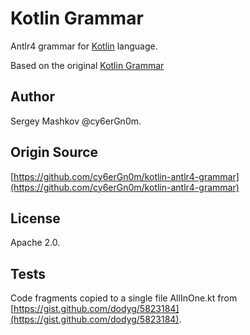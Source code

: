 # Kotlin Grammar

Antlr4 grammar for [Kotlin](http://kotlinlang.org) language.

Based on the original [Kotlin Grammar](https://kotlinlang.org/docs/reference/grammar.html)

## Author

Sergey Mashkov @cy6erGn0m.

## Origin Source

[https://github.com/cy6erGn0m/kotlin-antlr4-grammar](https://github.com/cy6erGn0m/kotlin-antlr4-grammar)

## License

Apache 2.0.

## Tests

Code fragments copied to a single file AllInOne.kt from 
[https://gist.github.com/dodyg/5823184](https://gist.github.com/dodyg/5823184).